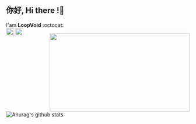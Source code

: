 ## 你好, Hi there !👋</b>
I'am **LoopVoid** :octocat:</br>
<a href="mailto:ycj9090900@163.com">
  <img align="left" alt="loopvoid's Email | Email" width="22px" src="https://cdn.jsdelivr.net/npm/simple-icons@3.1.0/icons/minutemailer.svg" />
</a>
<a href="tencent://message/?uin=584714309">
  <img align="left" alt="loopvoid's qq" width="22px" src="https://cdn.jsdelivr.net/npm/simple-icons@3.1.0/icons/tencentqq.svg" />
</a>

<img align='right' src="https://media.giphy.com/media/26uf0fVN7k4glSdBS/giphy.gif" width="384" height="214">

![Anurag's github stats](https://github-readme-stats.vercel.app/api?username=loopvoid&show_icons=true)


<!--
**loopvoid/loopvoid** is a ✨ _special_ ✨ repository because its `README.md` (this file) appears on your GitHub profile.

Here are some ideas to get you started:

- 🔭 I’m currently working on ...
- 🌱 I’m currently learning ...
- 👯 I’m looking to collaborate on ...
- 🤔 I’m looking for help with ...
- 💬 Ask me about ...
- 📫 How to reach me: ...
- 😄 Pronouns: ...
- ⚡ Fun fact: ...
-->

